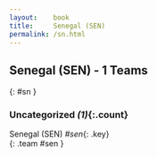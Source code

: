 ```yaml
---
layout:    book
title:     Senegal (SEN)
permalink: /sn.html
---
```


## Senegal (SEN) - 1 Teams
{: #sn }





### Uncategorized _(1)_{:.count}

Senegal  (SEN) _#sen_{: .key} <br>
{: .team #sen }


 
